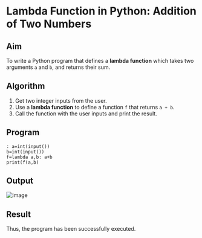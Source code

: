 
# Lambda Function in Python: Addition of Two Numbers

##  Aim
To write a Python program that defines a **lambda function** which takes two arguments `a` and `b`, and returns their sum.

##  Algorithm
1. Get two integer inputs from the user.
2. Use a **lambda function** to define a function `f` that returns `a + b`.
3. Call the function with the user inputs and print the result.

##  Program
~~~
: a=int(input()) 
b=int(input()) 
f=lambda a,b: a+b 
print(f(a,b)
~~~

## Output
![image](https://github.com/user-attachments/assets/494a4c7a-d69d-4254-9a56-f5bdafef7792)

## Result
Thus, the program has been successfully executed. 

